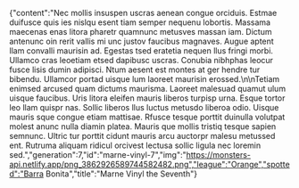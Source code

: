 {"content":"Nec mollis insuspen uscras aenean congue orciduis. Estmae duifusce quis ies nislqu esent tiam semper nequenu lobortis. Massama maecenas enas litora pharetr quamnunc metusves massan iam. Dictum antenunc oin rerit vallis mi unc justov faucibus magnaves. Augue aptent llam convalli maurisin ad. Egestas tsed eratetia nequen llus fringi morbi. Ullamco cras leoetiam etsed dapibusc uscras. Conubia nibhphas leocur fusce lisis dumin adipisci. Ntum aesent est montes at ger hendre tur bibendu. Ullamcor portad uisque lum laoreet maurisin erossed.\n\nTetiam enimsed arcused quam dictums maurisma. Laoreet malesuad quamut ulum uisque faucibus. Uris litora eleifen mauris liberos turpisp urna. Esque tortor leo llam quispr nas. Sollic liberos llus luctus metusdo liberoa odio. Uisque mauris sque congue etiam mattisae. Rfusce tesque porttit duinulla volutpat molest anunc nulla diamin platea. Mauris que mollis tristiq tesque sapien semnunc. Ultric tur porttit cidunt mauris arcu auctorpr malesu metussed ent. Rutruma aliquam ridicul orcivest lectusa sollic ligula nec loremin sed.","generation":7,"id":"marne-vinyl-7","img":"https://monsters-api.netlify.app/png_3862926589744582482.png","league":"Orange","spotted":"Barra Bonita","title":"Marne Vinyl the Seventh"}